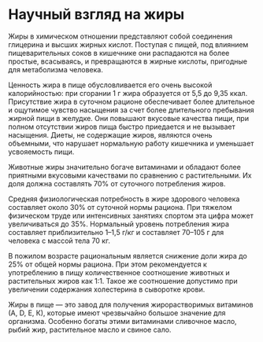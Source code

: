# Научный взгляд на жиры

Жиры в химическом отношении представляют собой соединения глицерина и высших жирных кислот. Поступая с пищей, под влиянием пищеварительных соков в кишечнике они распадаются на более простые, всасываясь, и превращаются в жирные кислоты, пригодные для метаболизма человека. 

Ценность жира в пище обусловливается его очень высокой калорийностью: при сгорании 1 г жира образуется от 5,5 до 9,35 ккал. Присутствие жира в суточном рационе обеспечивает более длительное и ощутимое чувство насыщения за счет более длительного пребывания жирной пищи в желудке. Они повышают вкусовые качества пищи, при полном отсутствии жиров пища быстро приедается и не вызывает насыщения. Диеты, не содержащие жиров, являются очень объемными, что нарушает нормальную работу кишечника и уменьшает усвояемость пищи.

Животные жиры значительно богаче витаминами и обладают более приятными вкусовыми качествами по сравнению с растительными. Их доля должна составлять 70% от суточного потребления жиров. 

Средняя физиологическая потребность в жире здорового человека составляет около 30% от суточной нормы рациона. При тяжелом физическом труде или интенсивных занятиях спортом эта цифра может увеличиваться до 35%. Нормальный уровень потребления жира составляет приблизительно 1–1,5 г/кг и составляет 70–105 г для человека с массой тела 70 кг. 

В пожилом возрасте рациональным является снижение доли жира до 25% от общей нормы рациона. При этом рекомендуется к употреблению в пищу количественное соотношение животных и растительных жиров как 1:1. Такое же соотношение допустимо при увеличении содержания холестерина в сыворотке крови.

Жиры в пище — это завод для получения жирорастворимых витаминов (А, D, Е, К), которые имеют чрезвычайно большое значение для организма. Особенно богаты этими витаминами сливочное масло, рыбий жир, растительное масло и свиное сало.
